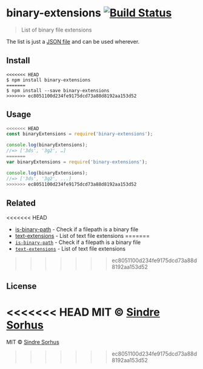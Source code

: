 # binary-extensions [![Build Status](https://travis-ci.org/sindresorhus/binary-extensions.svg?branch=master)](https://travis-ci.org/sindresorhus/binary-extensions)

> List of binary file extensions

The list is just a [JSON file](binary-extensions.json) and can be used wherever.


## Install

```
<<<<<<< HEAD
$ npm install binary-extensions
=======
$ npm install --save binary-extensions
>>>>>>> ec8051100d234fe9175dcd73a88d8192aa153d52
```


## Usage

```js
<<<<<<< HEAD
const binaryExtensions = require('binary-extensions');

console.log(binaryExtensions);
//=> ['3ds', '3g2', …]
=======
var binaryExtensions = require('binary-extensions');

console.log(binaryExtensions);
//=> ['3ds', '3g2', ...]
>>>>>>> ec8051100d234fe9175dcd73a88d8192aa153d52
```


## Related

<<<<<<< HEAD
- [is-binary-path](https://github.com/sindresorhus/is-binary-path) - Check if a filepath is a binary file
- [text-extensions](https://github.com/sindresorhus/text-extensions) - List of text file extensions
=======
- [`is-binary-path`](https://github.com/sindresorhus/is-binary-path) - Check if a filepath is a binary file
- [`text-extensions`](https://github.com/sindresorhus/text-extensions) - List of text file extensions
>>>>>>> ec8051100d234fe9175dcd73a88d8192aa153d52


## License

<<<<<<< HEAD
MIT © [Sindre Sorhus](https://sindresorhus.com)
=======
MIT © [Sindre Sorhus](http://sindresorhus.com)
>>>>>>> ec8051100d234fe9175dcd73a88d8192aa153d52
